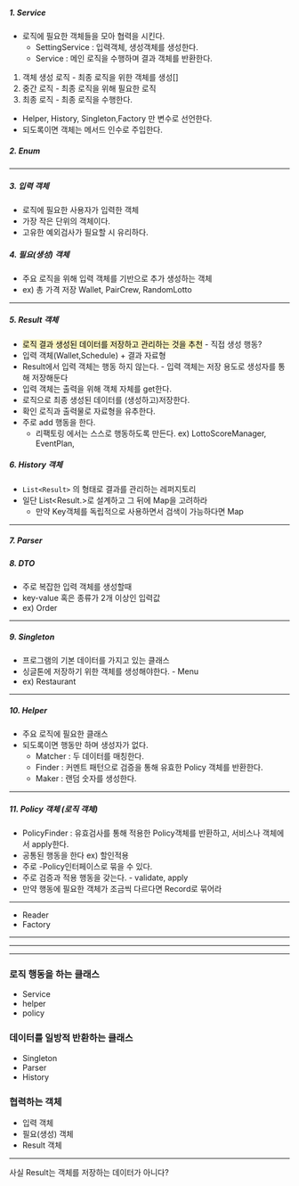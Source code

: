 ##### 1. Service
- 로직에 필요한 객체들을 모아 협력을 시킨다.
	- SettingService : 입력객체, 생성객체를 생성한다.
	- Service : 메인 로직을 수행하며 결과 객체를 반환한다.
1. 객체 생성 로직 - 최종 로직을 위한 객체를 생성[]
2. 중간 로직 - 최종 로직을 위해 필요한 로직
3. 최종 로직 - 최종 로직을 수행한다.
- Helper, History, Singleton,Factory 만 변수로 선언한다.
- 되도록이면 객체는 메서드 인수로 주입한다.
##### 2. Enum
---
##### 3. 입력 객체
- 로직에 필요한 사용자가 입력한 객체
- 가장 작은 단위의 객체이다.
- 고유한 예외검사가 필요할 시 유리하다.
##### 4. 필요(생성) 객체
- 주요 로직을 위해 입력 객체를 기반으로 추가 생성하는 객체
- ex) 총 가격 저장 Wallet, PairCrew, RandomLotto
---
##### 5. Result 객체
- <mark style="background: #FFF3A3A6;">로직 결과 생성된 데이터를 저장하고 관리하는 것을 추천</mark> - 직접 생성 행동?
- 입력 객체(Wallet,Schedule) + 결과 자료형
- Result에서 입력 객체는 행동 하지 않는다. - 입력 객체는 저장 용도로 생성자를 통해 저장해둔다 
- 입력 객체는 출력을 위해 객체 자체를 get한다.
- 로직으로 최종 생성된 데이터를 (생성하고)저장한다.
- 확인 로직과 출력물로 자료형을 유추한다.
- 주로 add 행동을 한다. 
	- 리팩토링 에서는 스스로 행동하도록 만든다.
ex) LottoScoreManager, EventPlan, 
##### 6. History 객체
- `List<Result>` 의 형태로 결과를 관리하는 레퍼지토리
- 일단 List<Result.>로 설계하고 그 뒤에 Map을 고려하라
	- 만약 Key객체를 독립적으로 사용하면서 검색이 가능하다면 Map

---
##### 7. Parser
#####  8. DTO 
- 주로 복잡한 입력 객체를 생성할때 
- key-value 혹은 종류가 2개 이상인 입력값
- ex) Order
---
##### 9. Singleton
-  프로그램의 기본 데이터를 가지고 있는 클래스
- 싱글톤에 저장하기 위한 객체를 생성해야한다. - Menu
- ex) Restaurant
---
##### 10. Helper 
- 주요 로직에 필요한 클래스
- 되도록이면 행동만 하며 생성자가 없다.
	- Matcher : 두 데이터를 매칭한다.
	- Finder : 커멘트 패턴으로 검증을 통해 유효한 Policy 객체를 반환한다.
	- Maker : 랜덤 숫자를 생성한다.
---
##### 11. Policy 객체 (로직 객체) 
- PolicyFinder : 유효검사를 통해 적용한 Policy객체를 반환하고, 서비스나 객체에서 apply한다.
- 공통된 행동을 한다 ex) 할인적용
- 주로 -Policy인터페이스로 묶을 수 있다.
- 주로 검증과 적용 행동을 갖는다. - validate, apply
- 만약 행동에 필요한 객체가 조금씩 다르다면 Record로 묶어라
---
- Reader
- Factory
- ---
---
---
### 로직 행동을 하는 클래스
- Service
- helper
- policy
### 데이터를 일방적 반환하는 클래스
- Singleton
- Parser
- History
### 협력하는 객체
- 입력 객체
- 필요(생성) 객체
- Result 객체

---
사실 Result는 객체를 저장하는 데이터가 아니다?
